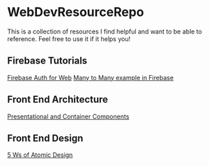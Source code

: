 # WebDevResourceRepo
This is a collection of resources I find helpful and want to be able to reference. Feel free to use it if it helps you!

## Firebase Tutorials
[Firebase Auth for Web](https://www.youtube.com/watch?v=-OKrloDzGpU&index=6&list=PLl-K7zZEsYLnq6DvMtUJVDLe4w5wcTwUl)
[Many to Many example in Firebase](https://stackoverflow.com/questions/41527058/many-to-many-relationship-in-firebase)

## Front End Architecture
[Presentational and Container Components](https://medium.com/@dan_abramov/smart-and-dumb-components-7ca2f9a7c7d0)

## Front End Design
[5 Ws of Atomic Design](https://www.youtube.com/watch?v=q7b1W47Fbng&feature=youtu.be)


